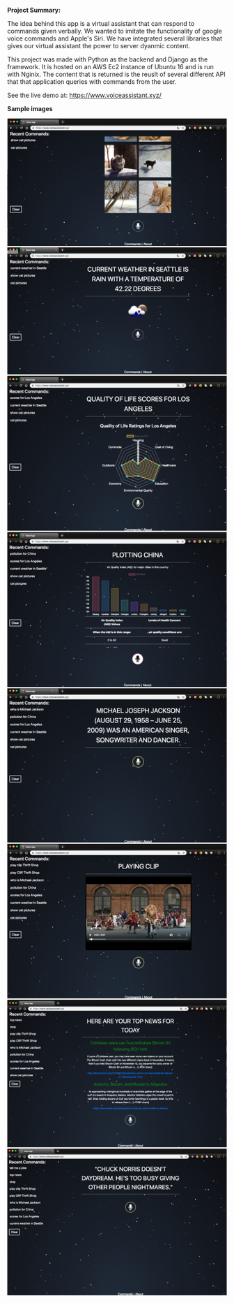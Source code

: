 **Project Summary:**

The idea behind this app is a virtual assistant that can respond to commands given verbally. We wanted to imitate the 
functionality of google voice commands and Apple's Siri. We have integrated several libraries that gives our virtual 
assistant the power to server dyanmic content. 

This project was made with Python as the backend and Django as the framework. It is hosted on an 
AWS Ec2 instance of Ubuntu 16 and is run with Nginix. The content that is returned is the reuslt of several different 
API that that application queries with commands from the user.

See the live demo at: https://www.voiceassistant.xyz/

**Sample images**

![alt text](https://github.com/haythamodeh/VoiceAssistant/blob/master/static/voice_app/css/voiceassistant1.png)
![alt text](https://github.com/haythamodeh/VoiceAssistant/blob/master/static/voice_app/css/voiceassistant2.png)
![alt text](https://github.com/haythamodeh/VoiceAssistant/blob/master/static/voice_app/css/voiceassistant3.png)
![alt text](https://github.com/haythamodeh/VoiceAssistant/blob/master/static/voice_app/css/voiceassistant4.png)
![alt text](https://github.com/haythamodeh/VoiceAssistant/blob/master/static/voice_app/css/voiceassistant5.png)
![alt text](https://github.com/haythamodeh/VoiceAssistant/blob/master/static/voice_app/css/voiceassistant6.png)
![alt text](https://github.com/haythamodeh/VoiceAssistant/blob/master/static/voice_app/css/voiceassistant7.png)
![alt text](https://github.com/haythamodeh/VoiceAssistant/blob/master/static/voice_app/css/voiceassistant8.png)

